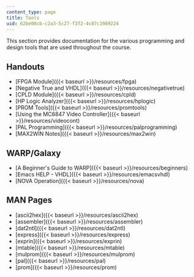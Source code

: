 ```yaml
---
content_type: page
title: Tools
uid: 62be00cb-c2a3-5c27-f3f2-4c87c1989224
---
```


This section provides documentation for the various programming and design tools that are used throughout the course.

Handouts
--------

*   [FPGA Module]({{< baseurl >}}/resources/fpga)
*   [Negative True and VHDL]({{< baseurl >}}/resources/negativetrue)
*   [CPLD Module]({{< baseurl >}}/resources/cpld)
*   [HP Logic Analyzer]({{< baseurl >}}/resources/hplogic)
*   [PROM Tools]({{< baseurl >}}/resources/promtools)
*   [Using the MC6847 Video Controller]({{< baseurl >}}/resources/videocont)
*   [PAL Programming]({{< baseurl >}}/resources/palprogramming)
*   [MAX2WIN Notes]({{< baseurl >}}/resources/max2win)

WARP/Galaxy
-----------

*   [A Beginner's Guide to WARP]({{< baseurl >}}/resources/beginners)
*   [Emacs HELP - VHDL]({{< baseurl >}}/resources/emacsvhdl)
*   [NOVA Operation]({{< baseurl >}}/resources/nova)

MAN Pages
---------

*   [ascii2hex]({{< baseurl >}}/resources/ascii2hex)
*   [assembler]({{< baseurl >}}/resources/assembler)
*   [dat2ntl]({{< baseurl >}}/resources/dat2ntl)
*   [express]({{< baseurl >}}/resources/express)
*   [exprin]({{< baseurl >}}/resources/exprin)
*   [mtable]({{< baseurl >}}/resources/mtable)
*   [mulprom]({{< baseurl >}}/resources/mulprom)
*   [pal]({{< baseurl >}}/resources/pal)
*   [prom]({{< baseurl >}}/resources/prom)